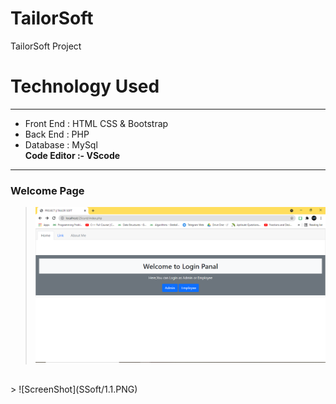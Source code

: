 # TailorSoft
TailorSoft Project
# Technology Used
------------
- Front End : HTML CSS & Bootstrap
- Back End : PHP 
- Database : MySql <br /> 
**Code Editor :- VScode**
------------
### Welcome Page
> ![ScreenShot](SSoft/1.PNG)
<br /> 
> ![ScreenShot](SSoft/1.1.PNG)
